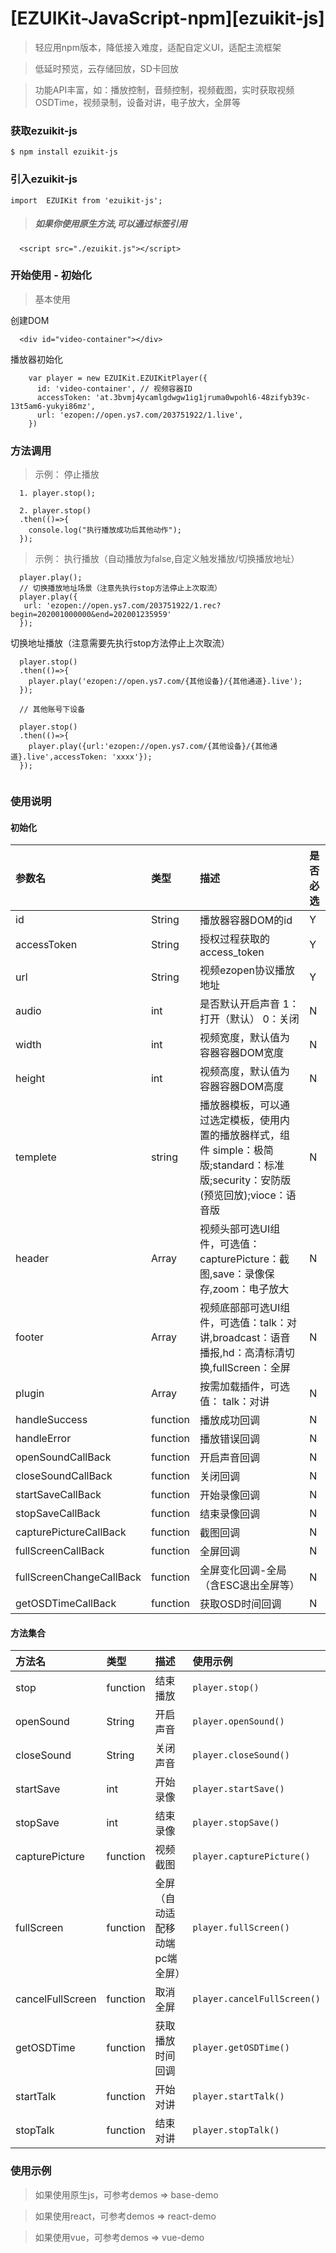 #  [EZUIKit-JavaScript-npm][ezuikit-js]
>轻应用npm版本，降低接入难度，适配自定义UI，适配主流框架

> 低延时预览，云存储回放，SD卡回放

> 功能API丰富，如：播放控制，音频控制，视频截图，实时获取视频OSDTime，视频录制，设备对讲，电子放大，全屏等



### 获取ezuikit-js

```
$ npm install ezuikit-js
```
### 引入ezuikit-js

```
import  EZUIKit from 'ezuikit-js';
```

>##### 如果你使用原生方法,可以通过标签引用
```
  <script src="./ezuikit.js"></script>
```

### 开始使用 - 初始化
>基本使用

创建DOM

```
  <div id="video-container"></div>
```

播放器初始化

```
    var player = new EZUIKit.EZUIKitPlayer({
      id: 'video-container', // 视频容器ID
      accessToken: 'at.3bvmj4ycamlgdwgw1ig1jruma0wpohl6-48zifyb39c-13t5am6-yukyi86mz',
      url: 'ezopen://open.ys7.com/203751922/1.live',
    })
```

### 方法调用
> 示例： 停止播放

```
  1. player.stop();

  2. player.stop()
  .then(()=>{
    console.log("执行播放成功后其他动作");
  });

```
> 示例： 执行播放（自动播放为false,自定义触发播放/切换播放地址）

```
  player.play();
  // 切换播放地址场景（注意先执行stop方法停止上次取流）
  player.play({
   url: 'ezopen://open.ys7.com/203751922/1.rec?begin=202001000000&end=202001235959'
  });
```

切换地址播放（注意需要先执行stop方法停止上次取流）

```
  player.stop()
  .then(()=>{
    player.play('ezopen://open.ys7.com/{其他设备}/{其他通道}.live');
  });

  // 其他账号下设备
  
  player.stop()
  .then(()=>{
    player.play({url:'ezopen://open.ys7.com/{其他设备}/{其他通道}.live',accessToken: 'xxxx'});
  });
  
```

### 使用说明
#### 初始化

|参数名|类型|描述|是否必选|
|:--|:--|:--|:--|
|id|	String| 播放器容器DOM的id|	Y|
|accessToken|	String|	授权过程获取的access_token|	Y|
|url	|String|	视频ezopen协议播放地址	|Y|
|audio|	int	| 是否默认开启声音 1：打开（默认） 0：关闭	|N|
|width |int	| 视频宽度，默认值为容器容器DOM宽度	|N|
|height |int	| 视频高度，默认值为容器容器DOM高度	|N|
|templete |string	| 播放器模板，可以通过选定模板，使用内置的播放器样式，组件 simple：极简版;standard：标准版;security：安防版(预览回放);vioce：语音版 |N|
|header |Array	| 视频头部可选UI组件，可选值：capturePicture：截图,save：录像保存,zoom：电子放大 |N|
|footer |Array	| 视频底部部可选UI组件，可选值：talk：对讲,broadcast：语音播报,hd：高清标清切换,fullScreen：全屏 |N|
|plugin |Array	| 按需加载插件，可选值： talk：对讲 |N|
|handleSuccess |function	| 播放成功回调 |N|
|handleError |function	| 播放错误回调 |N|
|openSoundCallBack |function	| 开启声音回调 |N|
|closeSoundCallBack |function	| 关闭回调 |N|
|startSaveCallBack |function	| 开始录像回调 |N|
|stopSaveCallBack |function	| 结束录像回调 |N|
|capturePictureCallBack |function	| 截图回调 |N|
|fullScreenCallBack |function	| 全屏回调 |N|
|fullScreenChangeCallBack |function	| 全屏变化回调-全局（含ESC退出全屏等） |N|
|getOSDTimeCallBack |function	| 获取OSD时间回调 |N|


#### 方法集合

|方法名|类型|描述|使用示例|
|:--|:--|:--|:--|
|stop|	function| 结束播放|	`player.stop()`|
|openSound|	String|	开启声音|`player.openSound()`|
|closeSound	|String|关闭声音	|`player.closeSound()`|
|startSave|	int	|开始录像|`player.startSave()`|
|stopSave|int	|结束录像|`player.stopSave()`|
|capturePicture|	function| 视频截图|	`player.capturePicture()`|
|fullScreen|	function| 全屏（自动适配移动端pc端全屏）|	`player.fullScreen()`|
|cancelFullScreen|	function| 取消全屏|	`player.cancelFullScreen()`|
|getOSDTime|	function| 获取播放时间回调|	`player.getOSDTime()`|
|startTalk|	function| 开始对讲|	`player.startTalk()`|
|stopTalk|	function| 结束对讲|	`player.stopTalk()`|

### 使用示例

> 如果使用原生js，可参考demos => base-demo

> 如果使用react，可参考demos => react-demo

> 如果使用vue，可参考demos => vue-demo
